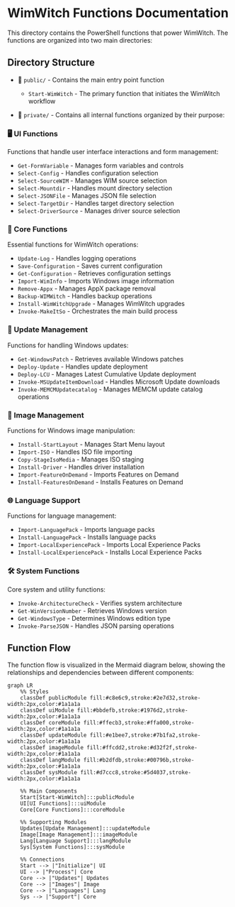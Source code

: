 # WimWitch Functions Documentation

This directory contains the PowerShell functions that power WimWitch. The functions are organized into two main directories:

## Directory Structure

- 📂 `public/` - Contains the main entry point function
  - `Start-WimWitch` - The primary function that initiates the WimWitch workflow

- 📂 `private/` - Contains all internal functions organized by their purpose:

### 🖥️ UI Functions
Functions that handle user interface interactions and form management:
- `Get-FormVariable` - Manages form variables and controls
- `Select-Config` - Handles configuration selection
- `Select-SourceWIM` - Manages WIM source selection
- `Select-Mountdir` - Handles mount directory selection
- `Select-JSONFile` - Manages JSON file selection
- `Select-TargetDir` - Handles target directory selection
- `Select-DriverSource` - Manages driver source selection

### 🔧 Core Functions
Essential functions for WimWitch operations:
- `Update-Log` - Handles logging operations
- `Save-Configuration` - Saves current configuration
- `Get-Configuration` - Retrieves configuration settings
- `Import-WimInfo` - Imports Windows image information
- `Remove-Appx` - Manages AppX package removal
- `Backup-WIMWitch` - Handles backup operations
- `Install-WimWitchUpgrade` - Manages WimWitch upgrades
- `Invoke-MakeItSo` - Orchestrates the main build process

### 🔄 Update Management
Functions for handling Windows updates:
- `Get-WindowsPatch` - Retrieves available Windows patches
- `Deploy-Update` - Handles update deployment
- `Deploy-LCU` - Manages Latest Cumulative Update deployment
- `Invoke-MSUpdateItemDownload` - Handles Microsoft Update downloads
- `Invoke-MEMCMUpdatecatalog` - Manages MEMCM update catalog operations

### 📀 Image Management
Functions for Windows image manipulation:
- `Install-StartLayout` - Manages Start Menu layout
- `Import-ISO` - Handles ISO file importing
- `Copy-StageIsoMedia` - Manages ISO staging
- `Install-Driver` - Handles driver installation
- `Import-FeatureOnDemand` - Imports Features on Demand
- `Install-FeaturesOnDemand` - Installs Features on Demand

### 🌐 Language Support
Functions for language management:
- `Import-LanguagePack` - Imports language packs
- `Install-LanguagePack` - Installs language packs
- `Import-LocalExperiencePack` - Imports Local Experience Packs
- `Install-LocalExperiencePack` - Installs Local Experience Packs

### 🛠️ System Functions
Core system and utility functions:
- `Invoke-ArchitectureCheck` - Verifies system architecture
- `Get-WinVersionNumber` - Retrieves Windows version
- `Get-WindowsType` - Determines Windows edition type
- `Invoke-ParseJSON` - Handles JSON parsing operations

## Function Flow

The function flow is visualized in the Mermaid diagram below, showing the relationships and dependencies between different components:

```mermaid
graph LR
    %% Styles
    classDef publicModule fill:#c8e6c9,stroke:#2e7d32,stroke-width:2px,color:#1a1a1a
    classDef uiModule fill:#bbdefb,stroke:#1976d2,stroke-width:2px,color:#1a1a1a
    classDef coreModule fill:#ffecb3,stroke:#ffa000,stroke-width:2px,color:#1a1a1a
    classDef updateModule fill:#e1bee7,stroke:#7b1fa2,stroke-width:2px,color:#1a1a1a
    classDef imageModule fill:#ffcdd2,stroke:#d32f2f,stroke-width:2px,color:#1a1a1a
    classDef langModule fill:#b2dfdb,stroke:#00796b,stroke-width:2px,color:#1a1a1a
    classDef sysModule fill:#d7ccc8,stroke:#5d4037,stroke-width:2px,color:#1a1a1a

    %% Main Components
    Start[Start-WimWitch]:::publicModule
    UI[UI Functions]:::uiModule
    Core[Core Functions]:::coreModule
    
    %% Supporting Modules
    Updates[Update Management]:::updateModule
    Image[Image Management]:::imageModule
    Lang[Language Support]:::langModule
    Sys[System Functions]:::sysModule

    %% Connections
    Start --> |"Initialize"| UI
    UI --> |"Process"| Core
    Core --> |"Updates"| Updates
    Core --> |"Images"| Image
    Core --> |"Languages"| Lang
    Sys --> |"Support"| Core
```